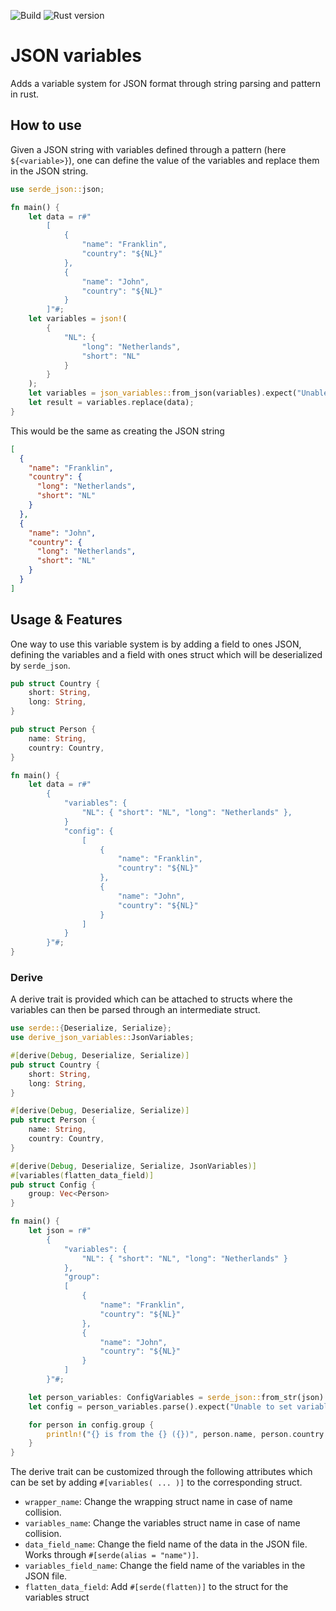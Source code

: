 ![Build](https://github.com/MathieuGr02/json_variables/workflows/Build/badge.svg)
![Rust version](https://img.shields.io/badge/rust-1.88+-blue.svg)

# JSON variables
Adds a variable system for JSON format through string parsing and pattern in rust.

## How to use

Given a JSON string with variables defined through a pattern (here `${<variable>}`), one can define the value of the variables and replace them in the JSON string.
```rust
use serde_json::json;

fn main() {
    let data = r#"
        [
            {
                "name": "Franklin",
                "country": "${NL}"
            },
            {
                "name": "John",
                "country": "${NL}"
            }
        ]"#;
    let variables = json!(
        {
            "NL": {
                "long": "Netherlands",
                "short": "NL"
            }
        }
    );
    let variables = json_variables::from_json(variables).expect("Unable to parse json to variables");
    let result = variables.replace(data); 
}
```
This would be the same as creating the JSON string

```json
[
  {
    "name": "Franklin",
    "country": {
      "long": "Netherlands",
      "short": "NL"
    }
  },
  {
    "name": "John",
    "country": {
      "long": "Netherlands",
      "short": "NL"
    }
  }
]
```

## Usage & Features

One way to use this variable system is by adding a field to ones JSON, defining the variables and a field with ones struct which will be deserialized by `serde_json`.

```rust
pub struct Country {
    short: String,
    long: String,
}

pub struct Person {
    name: String,
    country: Country,
}

fn main() {
    let data = r#"
        {
            "variables": {
                "NL": { "short": "NL", "long": "Netherlands" },
            }
            "config": {
                [
                    {
                        "name": "Franklin",
                        "country": "${NL}"
                    },
                    {
                        "name": "John",
                        "country": "${NL}"
                    }
                ]
            }
        }"#;
}

```

### Derive

A derive trait is provided which can be attached to structs where the variables can then be parsed through an intermediate struct.

```rust
use serde::{Deserialize, Serialize};
use derive_json_variables::JsonVariables;

#[derive(Debug, Deserialize, Serialize)]
pub struct Country {
    short: String,
    long: String,
}

#[derive(Debug, Deserialize, Serialize)]
pub struct Person {
    name: String,
    country: Country,
}

#[derive(Debug, Deserialize, Serialize, JsonVariables)]
#[variables(flatten_data_field)]
pub struct Config {
    group: Vec<Person>
}

fn main() {
    let json = r#"
        {
            "variables": {
                "NL": { "short": "NL", "long": "Netherlands" }
            },
            "group":
            [
                {
                    "name": "Franklin",
                    "country": "${NL}"
                },
                {
                    "name": "John",
                    "country": "${NL}"
                }
            ]
        }"#;

    let person_variables: ConfigVariables = serde_json::from_str(json).expect("Unable to parse json to variable");
    let config = person_variables.parse().expect("Unable to set variables");

    for person in config.group {
        println!("{} is from the {} ({})", person.name, person.country.long, person.country.short);
    }
}
```



The derive trait can be customized through the following attributes which can be set by adding `#[variables( ... )]` to the corresponding struct.

- `wrapper_name`: Change the wrapping struct name in case of name collision.
- `variables_name`: Change the variables struct name in case of name collision.
- `data_field_name`: Change the field name of the data in the JSON file. Works through `#[serde(alias = "name")]`.
- `variables_field_name`: Change the field name of the variables in the JSON file.
- `flatten_data_field`: Add `#[serde(flatten)]` to the struct for the variables struct